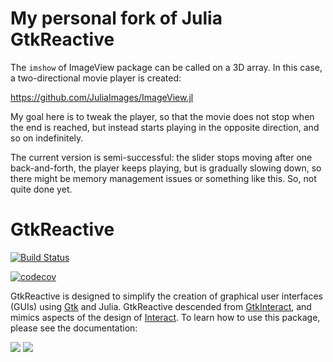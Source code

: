# My personal fork of Julia GtkReactive

The `imshow` of ImageView package can be called on a 3D array. In this case, a two-directional movie player is created:

https://github.com/JuliaImages/ImageView.jl

My goal here is to tweak the player, so that the movie does not stop when the end is reached, but instead starts playing in the opposite direction, and so on indefinitely. 

The current version is semi-successful: the slider stops moving after one back-and-forth, 
the player keeps playing, but is gradually slowing down, so there might be memory management
issues or something like this. So, not quite done yet.

# GtkReactive

[![Build Status](https://travis-ci.org/JuliaGizmos/GtkReactive.jl.svg?branch=master)](https://travis-ci.org/JuliaGizmos/GtkReactive.jl)

[![codecov](https://codecov.io/gh/JuliaGizmos/GtkReactive.jl/branch/master/graph/badge.svg)](https://codecov.io/gh/JuliaGizmos/GtkReactive.jl)

GtkReactive is designed to simplify the creation of graphical user interfaces (GUIs) using [Gtk](https://github.com/JuliaGraphics/Gtk.jl) and Julia.
GtkReactive descended from
[GtkInteract](https://github.com/jverzani/GtkInteract.jl), and mimics
aspects of the design of
[Interact](https://github.com/JuliaGizmos/Interact.jl). To learn how
to use this package, please see the documentation:

[![](https://img.shields.io/badge/docs-stable-blue.svg)](https://juliagizmos.github.io/GtkReactive.jl/stable)
[![](https://img.shields.io/badge/docs-latest-blue.svg)](https://juliagizmos.github.io/GtkReactive.jl/latest)
